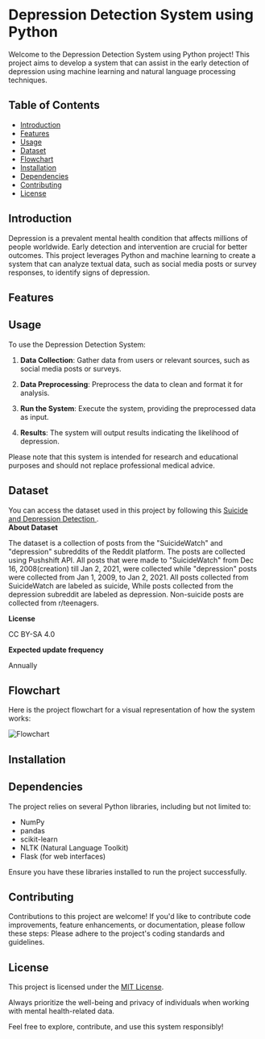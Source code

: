 # Depression Detection System using Python

Welcome to the Depression Detection System using Python project! This project aims to develop a system that can assist in the early detection of depression using machine learning and natural language processing techniques.

## Table of Contents

- [Introduction](#introduction)
- [Features](#features)
- [Usage](#usage)
- [Dataset](#dataset)
- [Flowchart](#flowchart)
- [Installation](#installation)
- [Dependencies](#dependencies)
- [Contributing](#contributing)
- [License](#license)

## Introduction

Depression is a prevalent mental health condition that affects millions of people worldwide. Early detection and intervention are crucial for better outcomes. This project leverages Python and machine learning to create a system that can analyze textual data, such as social media posts or survey responses, to identify signs of depression.

## Features

## Usage

To use the Depression Detection System:

1. **Data Collection**: Gather data from users or relevant sources, such as social media posts or surveys.

2. **Data Preprocessing**: Preprocess the data to clean and format it for analysis.

3. **Run the System**: Execute the system, providing the preprocessed data as input.

4. **Results**: The system will output results indicating the likelihood of depression.

Please note that this system is intended for research and educational purposes and should not replace professional medical advice.

## Dataset
You can access the dataset used in this project by following this [Suicide and Depression Detection
 ]( https://www.kaggle.com/datasets/nikhileswarkomati/suicide-watch?fbclid=IwAR1dNFNpod_tQCAV6iaBmoBDMSEq-5_LERu1xsTaydG8gNnS-KcdvB2Li54).  
 **About Dataset**

The dataset is a collection of posts from the "SuicideWatch" and "depression" subreddits of the Reddit platform. The posts are collected using Pushshift API. All posts that were made to "SuicideWatch" from Dec 16, 2008(creation) till Jan 2, 2021, were collected while "depression" posts were collected from Jan 1, 2009, to Jan 2, 2021. All posts collected from SuicideWatch are labeled as suicide, While posts collected from the depression subreddit are labeled as depression. Non-suicide posts are collected from r/teenagers.

**License**

CC BY-SA 4.0

**Expected update frequency**

Annually

## Flowchart
Here is the project flowchart for a visual representation of how the system works:

![Flowchart](flowchart.png)

## Installation
## Dependencies

The project relies on several Python libraries, including but not limited to:

- NumPy
- pandas
- scikit-learn
- NLTK (Natural Language Toolkit)
- Flask (for web interfaces)

Ensure you have these libraries installed to run the project successfully.

## Contributing

Contributions to this project are welcome! If you'd like to contribute code improvements, feature enhancements, or documentation, please follow these steps:
Please adhere to the project's coding standards and guidelines.



## License

This project is licensed under the [MIT License](LICENSE.md).

Always prioritize the well-being and privacy of individuals when working with mental health-related data.

Feel free to explore, contribute, and use this system responsibly!

